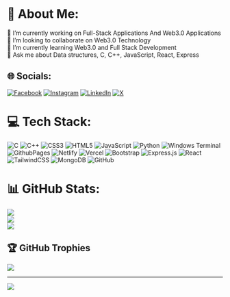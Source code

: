 # 💫 About Me:
🔭 I’m currently working on Full-Stack Applications And Web3.0 Applications<br>👯 I’m looking to collaborate on Web3.0 Technology<br>🌱 I’m currently learning Web3.0 and Full Stack Development<br>💬 Ask me about Data structures, C, C++, JavaScript, React, Express


## 🌐 Socials:
[![Facebook](https://img.shields.io/badge/Facebook-%231877F2.svg?logo=Facebook&logoColor=white)](https://facebook.com/https://www.facebook.com/ashutoshpuspenderthakur) [![Instagram](https://img.shields.io/badge/Instagram-%23E4405F.svg?logo=Instagram&logoColor=white)](https://instagram.com/https://www.instagram.com/heyy_axshuu_/) [![LinkedIn](https://img.shields.io/badge/LinkedIn-%230077B5.svg?logo=linkedin&logoColor=white)](https://linkedin.com/in/https://www.facebook.com/ashutoshpuspenderthakur) [![X](https://img.shields.io/badge/X-black.svg?logo=X&logoColor=white)](https://x.com/https://x.com/Ashutosh_626?t=gVNSRujJtbeW6aLCnEO4Dw&s=35) 

# 💻 Tech Stack:
![C](https://img.shields.io/badge/c-%2300599C.svg?style=for-the-badge&logo=c&logoColor=white) ![C++](https://img.shields.io/badge/c++-%2300599C.svg?style=for-the-badge&logo=c%2B%2B&logoColor=white) ![CSS3](https://img.shields.io/badge/css3-%231572B6.svg?style=for-the-badge&logo=css3&logoColor=white) ![HTML5](https://img.shields.io/badge/html5-%23E34F26.svg?style=for-the-badge&logo=html5&logoColor=white) ![JavaScript](https://img.shields.io/badge/javascript-%23323330.svg?style=for-the-badge&logo=javascript&logoColor=%23F7DF1E) ![Python](https://img.shields.io/badge/python-3670A0?style=for-the-badge&logo=python&logoColor=ffdd54) ![Windows Terminal](https://img.shields.io/badge/Windows%20Terminal-%234D4D4D.svg?style=for-the-badge&logo=windows-terminal&logoColor=white) ![GithubPages](https://img.shields.io/badge/github%20pages-121013?style=for-the-badge&logo=github&logoColor=white) ![Netlify](https://img.shields.io/badge/netlify-%23000000.svg?style=for-the-badge&logo=netlify&logoColor=#00C7B7) ![Vercel](https://img.shields.io/badge/vercel-%23000000.svg?style=for-the-badge&logo=vercel&logoColor=white) ![Bootstrap](https://img.shields.io/badge/bootstrap-%238511FA.svg?style=for-the-badge&logo=bootstrap&logoColor=white) ![Express.js](https://img.shields.io/badge/express.js-%23404d59.svg?style=for-the-badge&logo=express&logoColor=%2361DAFB) ![React](https://img.shields.io/badge/react-%2320232a.svg?style=for-the-badge&logo=react&logoColor=%2361DAFB) ![TailwindCSS](https://img.shields.io/badge/tailwindcss-%2338B2AC.svg?style=for-the-badge&logo=tailwind-css&logoColor=white) ![MongoDB](https://img.shields.io/badge/MongoDB-%234ea94b.svg?style=for-the-badge&logo=mongodb&logoColor=white) ![GitHub](https://img.shields.io/badge/github-%23121011.svg?style=for-the-badge&logo=github&logoColor=white)
# 📊 GitHub Stats:
![](https://github-readme-stats.vercel.app/api?username=ashutoshthakur3110&theme=dark&hide_border=false&include_all_commits=false&count_private=false)<br/>
![](https://github-readme-streak-stats.herokuapp.com/?user=ashutoshthakur3110&theme=dark&hide_border=false)<br/>
![](https://github-readme-stats.vercel.app/api/top-langs/?username=ashutoshthakur3110&theme=dark&hide_border=false&include_all_commits=false&count_private=false&layout=compact)

## 🏆 GitHub Trophies
![](https://github-profile-trophy.vercel.app/?username=ashutoshthakur3110&theme=radical&no-frame=false&no-bg=true&margin-w=4)

---
[![](https://visitcount.itsvg.in/api?id=ashutoshthakur3110&icon=0&color=0)](https://visitcount.itsvg.in)

<!-- Proudly created with GPRM ( https://gprm.itsvg.in ) -->
